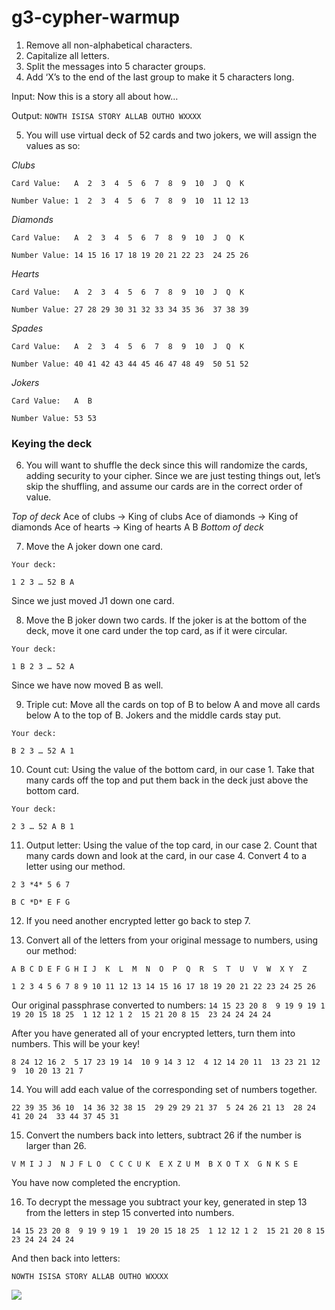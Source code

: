 g3-cypher-warmup
================

1. Remove all non-alphabetical characters.
2. Capitalize all letters.
3. Split the messages into 5 character groups.
4. Add ‘X’s to the end of the last group to make it 5 characters long.

Input:
Now this is a story all about how… 

Output:
`NOWTH ISISA STORY ALLAB OUTHO WXXXX`

5. You will use virtual deck of 52 cards and two jokers, we will assign the values as so:

*Clubs*

`Card Value:   A  2  3  4  5  6  7  8  9  10  J  Q  K`

`Number Value: 1  2  3  4  5  6  7  8  9  10  11 12 13`

*Diamonds*

`Card Value:   A  2  3  4  5  6  7  8  9  10  J  Q  K`

`Number Value: 14 15 16 17 18 19 20 21 22 23  24 25 26`

*Hearts*

`Card Value:   A  2  3  4  5  6  7  8  9  10  J  Q  K`

`Number Value: 27 28 29 30 31 32 33 34 35 36  37 38 39`

*Spades*

`Card Value:   A  2  3  4  5  6  7  8  9  10  J  Q  K`

`Number Value: 40 41 42 43 44 45 46 47 48 49  50 51 52`

*Jokers*

`Card Value:   A  B`

`Number Value: 53 53`

### Keying the deck

6. You will want to shuffle the deck since this will randomize the cards, adding security to your cipher. Since we are just testing things out, let’s skip the shuffling, and assume our cards are in the correct order of value.

*Top of deck*
Ace of clubs -> King of clubs
Ace of diamonds -> King of diamonds
Ace of hearts -> King of hearts
A
B
*Bottom of deck*

7. Move the A joker down one card. 

`Your deck:`

`1 2 3 … 52 B A`

Since we just moved J1 down one card.

8. Move the B joker down two cards. If the joker is at the bottom of the deck, move it one card under the top card, as if it were circular. 

`Your deck:`

`1 B 2 3 … 52 A`

Since we have now moved B as well. 

9. Triple cut: Move all the cards on top of B to below A and move all cards below A to the top of B. Jokers and the middle cards stay put.

`Your deck:`

`B 2 3 … 52 A 1`

10. Count cut: Using the value of the bottom card, in our case 1. Take that many cards off the top and put them back in the deck just above the bottom card.

`Your deck:`

`2 3 … 52 A B 1`

11. Output letter: Using the value of the top card, in our case 2. Count that many cards down and look at the card, in our case 4. Convert 4 to a letter using our method.

`2 3 *4* 5 6 7`

`B C *D* E F G`

12. If you need another encrypted letter go back to step 7.

13. Convert all of the letters from your original message to numbers, using our method:

`A B C D E F G H I J  K  L  M  N  O  P  Q  R  S  T  U  V  W  X Y  Z`

`1 2 3 4 5 6 7 8 9 10 11 12 13 14 15 16 17 18 19 20 21 22 23 24 25 26`

Our original passphrase converted to numbers:
`14 15 23 20 8  9 19 9 19 1  19 20 15 18 25  1 12 12 1 2  15 21 20 8 15  23 24 24 24 24`

After you have generated all of your encrypted letters, turn them into numbers. This will be your key!

`8 24 12 16 2  5 17 23 19 14  10 9 14 3 12  4 12 14 20 11  13 23 21 12 9  10 20 13 21 7`

14. You will add each value of the corresponding set of numbers together.

`22 39 35 36 10  14 36 32 38 15  29 29 29 21 37  5 24 26 21 13  28 24 41 20 24  33 44 37 45 31`

15. Convert the numbers back into letters, subtract 26 if the number is larger than 26.

`V M I J J  N J F L O  C C C U K  E X Z U M  B X O T X  G N K S E`

You have now completed the encryption.

16. To decrypt the message you subtract your key, generated in step 13 from the letters in step 15 converted into numbers.

`14 15 23 20 8  9 19 9 19 1  19 20 15 18 25  1 12 12 1 2  15 21 20 8 15  23 24 24 24 24`

And then back into letters:

`NOWTH ISISA STORY ALLAB OUTHO WXXXX`

![](http://www.jesus-is-savior.com/Evils%20in%20America/Hellivision/fresh_prince_of_belair.jpg)
